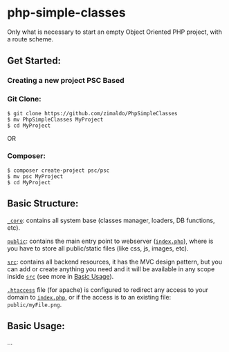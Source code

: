 # php-simple-classes

Only what is necessary to start an empty Object Oriented PHP project, with a route scheme.

## Get Started:

### Creating a new project PSC Based

### Git Clone:

```shell
$ git clone https://github.com/zimaldo/PhpSimpleClasses
$ mv PhpSimpleClasses MyProject
$ cd MyProject
```

OR

### Composer:

```shell
$ composer create-project psc/psc
$ mv psc MyProject
$ cd MyProject
```

## Basic Structure:

[`_core`](_core): contains all system base (classes manager, loaders, DB functions, etc).

[`public`](public): contains the main entry point to webserver ([`index.php`](public/index.php)), where is you have to store all public/static files (like css, js, images, etc).

[`src`](src): contains all backend resources, it has the MVC design pattern, but you can add or create anything you need and it will be available in any scope inside [`src`](src) (see more in [Basic Usage](README.md#basic-usage)).

[`.htaccess`](.htaccess) file (for apache) is configured to redirect any access to your domain to [`index.php`](public/index.php), or if the access is to an existing file: `public/myFile.png`.

## Basic Usage:

...
